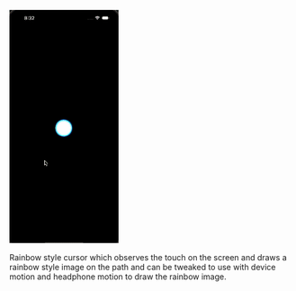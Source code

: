 ![](https://github.com/Hari318/Motions/blob/main/Motion.gif)

Rainbow style cursor which observes the touch on the screen and draws a rainbow style image on the path and can be tweaked to use with device motion and headphone motion to draw the rainbow image.
